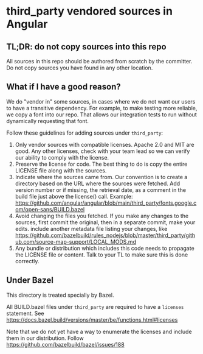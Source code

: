 # third_party vendored sources in Angular

## TL;DR: do not copy sources into this repo

All sources in this repo should be authored from scratch by the committer.
Do not copy sources you have found in any other location.

## What if I have a good reason?

We do "vendor in" some sources, in cases where we do not want our users to have a transitive dependency.
For example, to make testing more reliable, we copy a font into our repo.
That allows our integration tests to run without dynamically requesting that font.

Follow these guidelines for adding sources under `third_party`:

1. Only vendor sources with compatible licenses. Apache 2.0 and MIT are good. Any other licenses, check with your team lead so we can verify our ability to comply with the license.
1. Preserve the license for code. The best thing to do is copy the entire LICENSE file along with the sources.
1. Indicate where the sources came from. Our convention is to create a directory based on the URL where the sources were fetched. Add version number or if missing, the retrieval date, as a comment in the build file just above the license() call. Example: https://github.com/angular/angular/blob/main/third_party/fonts.google.com/open-sans/BUILD.bazel
1. Avoid changing the files you fetched. If you make any changes to the sources, first commit the original, then in a separate commit, make your edits. include another metadata file listing your changes, like https://github.com/bazelbuild/rules_nodejs/blob/master/third_party/github.com/source-map-support/LOCAL_MODS.md
1. Any bundle or distribution which includes this code needs to propagate the LICENSE file or content. Talk to your TL to make sure this is done correctly. 

## Under Bazel

This directory is treated specially by Bazel.

All BUILD.bazel files under `third_party` are required to have a `licenses` statement.
See https://docs.bazel.build/versions/master/be/functions.html#licenses

Note that we do not yet have a way to enumerate the licenses and include them in our distribution.
Follow https://github.com/bazelbuild/bazel/issues/188
